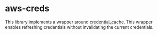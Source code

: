 # aws-creds
This library implements a wrapper around [credential_cache](https://github.com/aws/aws-sdk-go-v2/blob/main/aws/credential_cache.go). This wrapper enables refreshing credentials without invalidating the current credentials.
